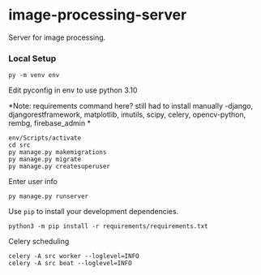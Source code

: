 # image-processing-server
Server for image processing.

### Local Setup

```console
py -m venv env
```
Edit pyconfig in env to use python 3.10

*Note: requirements command here?
still had to install manually
-django, djangorestframework, matplotlib, imutils, scipy, celery, opencv-python, rembg, firebase_admin
*

```console
env/Scripts/activate
cd src
py manage.py makemigrations
py manage.py migrate
py manage.py createsuperuser
```

Enter user info

```console
py manage.py runserver
```

Use `pip` to install your development dependencies.

```console
python3 -m pip install -r requirements/requirements.txt
```
Celery scheduling
```
celery -A src worker --loglevel=INFO
celery -A src beat --loglevel=INFO
```
